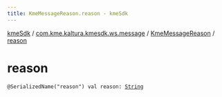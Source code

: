 ```yaml
---
title: KmeMessageReason.reason - kmeSdk
---
```


[kmeSdk](../../index.html) / [com.kme.kaltura.kmesdk.ws.message](../index.html) / [KmeMessageReason](index.html) / [reason](./reason.html)

# reason

`@SerializedName("reason") val reason: `[`String`](https://kotlinlang.org/api/latest/jvm/stdlib/kotlin/-string/index.html)